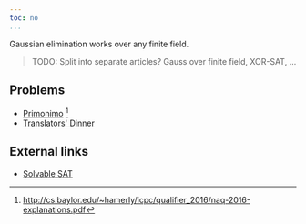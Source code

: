 ```yaml
---
toc: no
...
```


Gaussian elimination works over any finite field.

> TODO: Split into separate articles? Gauss over finite field, XOR-SAT, ...

## Problems
* [Primonimo](http://cs.baylor.edu/~hamerly/icpc/qualifier_2016/problemset-naq-2016.pdf) [^1]
* [Translators' Dinner](https://2016.bapc.eu/media/filer_public/2016/09/30/bapc2016-preliminaries.pdf)


## External links
* [Solvable SAT](http://mradwan.github.io/algorithms/2014/10/14/solvable-sat/)

[^1]: <http://cs.baylor.edu/~hamerly/icpc/qualifier_2016/naq-2016-explanations.pdf>
